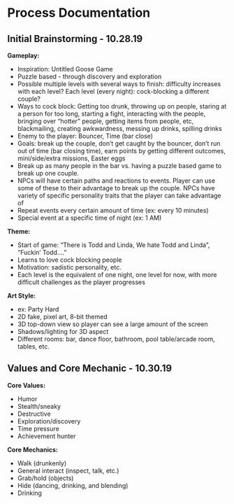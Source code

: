 # Process Documentation

## Initial Brainstorming - 10.28.19
**Gameplay:**
* Inspiration: Untitled Goose Game
* Puzzle based - through discovery and exploration
* Possible multiple levels with several ways to finish: difficulty increases with each level? Each level (every night): cock-blocking a different couple?
* Ways to cock block: Getting too drunk, throwing up on people, staring at a person for too long, starting a fight, interacting with the people, bringing over “hotter” people, getting items from people, etc, blackmailing, creating awkwardness, messing up drinks, spilling drinks
* Enemy to the player: Bouncer, Time (bar close)
* Goals: break up the couple, don’t get caught by the bouncer, don’t run out of time (bar closing time), earn points by getting different outcomes, mini/side/extra missions, Easter eggs
* Break up as many people in the bar vs. having a puzzle based game to break up one couple.
* NPCs will have certain paths and reactions to events. Player can use some of these to their advantage to break up the couple.
NPCs have variety of specific personality traits that the player can take advantage of
* Repeat events every certain amount of time (ex: every 10 minutes)
* Special event at a specific time of night (ex: 1 AM)

**Theme:**
* Start of game: “There is Todd and Linda, We hate Todd and Linda”, “Fuckin’ Todd….”
* Learns to love cock blocking people
* Motivation: sadistic personality, etc.
* Each level is the equivalent of one night, one level for now, with more difficult challenges as the player progresses

**Art Style:**
* ex: Party Hard
* 2D fake, pixel art, 8-bit themed
* 3D top-down view so player can see a large amount of the screen
* Shadows/lighting for 3D aspect
* Different rooms: bar, dance floor, bathroom, pool table/arcade room, tables, etc.

## Values and Core Mechanic - 10.30.19
**Core Values:**
* Humor
* Stealth/sneaky
* Destructive
* Exploration/discovery
* Time pressure
* Achievement hunter

**Core Mechanics:**
* Walk (drunkenly)
* General interact (inspect, talk, etc.)
* Grab/hold (objects)
* Hide (dancing, drinking, and blending)
* Drinking
